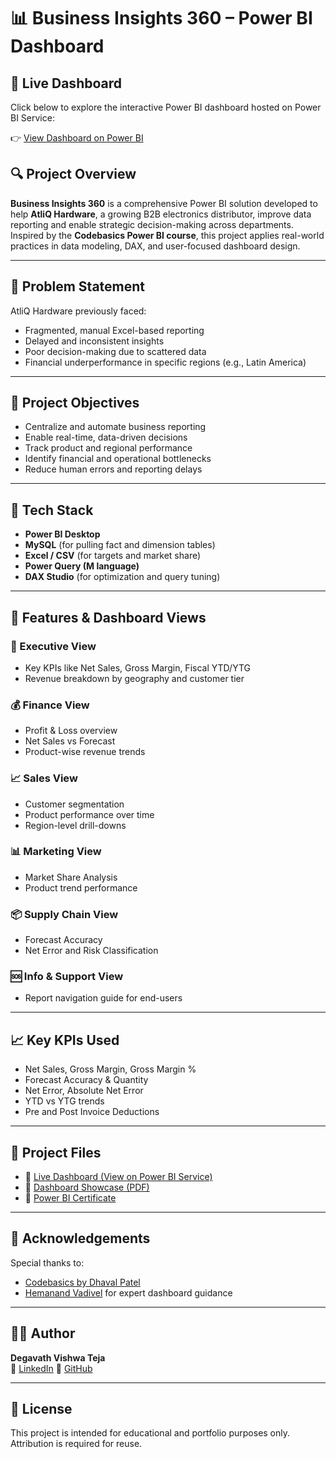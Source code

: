 # 📊 Business Insights 360 – Power BI Dashboard

## 🔗 Live Dashboard

Click below to explore the interactive Power BI dashboard hosted on Power BI Service:

👉 [View Dashboard on Power BI](https://app.powerbi.com/view?r=eyJrIjoiZmFhNGMxZTAtZjllYS00ZDBjLWI2NmItNjJlMTgyNGI5NjFkIiwidCI6ImM2ZTU0OWIzLTVmNDUtNDAzMi1hYWU5LWQ0MjQ0ZGM1YjJjNCJ9&pageName=ReportSection0e765c0061580b067c73)


## 🔍 Project Overview
**Business Insights 360** is a comprehensive Power BI solution developed to help **AtliQ Hardware**, a growing B2B electronics distributor, improve data reporting and enable strategic decision-making across departments. Inspired by the **Codebasics Power BI course**, this project applies real-world practices in data modeling, DAX, and user-focused dashboard design.

---

## 🚩 Problem Statement
AtliQ Hardware previously faced:
- Fragmented, manual Excel-based reporting
- Delayed and inconsistent insights
- Poor decision-making due to scattered data
- Financial underperformance in specific regions (e.g., Latin America)

---

## 🎯 Project Objectives
- Centralize and automate business reporting
- Enable real-time, data-driven decisions
- Track product and regional performance
- Identify financial and operational bottlenecks
- Reduce human errors and reporting delays

---

## 🧰 Tech Stack
- **Power BI Desktop**
- **MySQL** (for pulling fact and dimension tables)
- **Excel / CSV** (for targets and market share)
- **Power Query (M language)**
- **DAX Studio** (for optimization and query tuning)

---

## 📁 Features & Dashboard Views

### 🧭 Executive View
- Key KPIs like Net Sales, Gross Margin, Fiscal YTD/YTG
- Revenue breakdown by geography and customer tier

### 💰 Finance View
- Profit & Loss overview
- Net Sales vs Forecast
- Product-wise revenue trends

### 📈 Sales View
- Customer segmentation
- Product performance over time
- Region-level drill-downs

### 📊 Marketing View
- Market Share Analysis
- Product trend performance

### 📦 Supply Chain View
- Forecast Accuracy
- Net Error and Risk Classification

### 🆘 Info & Support View
- Report navigation guide for end-users

---

## 📈 Key KPIs Used
- Net Sales, Gross Margin, Gross Margin %
- Forecast Accuracy & Quantity
- Net Error, Absolute Net Error
- YTD vs YTG trends
- Pre and Post Invoice Deductions

---

## 📎 Project Files

- 🔗 [Live Dashboard (View on Power BI Service)](https://app.powerbi.com/view?r=eyJrIjoiZmFhNGMxZTAtZjllYS00ZDBjLWI2NmItNjJlMTgyNGI5NjFkIiwidCI6ImM2ZTU0OWIzLTVmNDUtNDAzMi1hYWU5LWQ0MjQ0ZGM1YjJjNCJ9&pageName=ReportSection0e765c0061580b067c73)  
- 📄 [Dashboard Showcase (PDF)](dashboard_showcase.pdf)  
- 🏅 [Power BI Certificate](power_bi_certificate.pdf)

---

## 🙌 Acknowledgements
Special thanks to:

- [Codebasics by Dhaval Patel](https://www.youtube.com/@codebasics)
- [Hemanand Vadivel](https://www.linkedin.com/in/hemanand-vadivel-29022018/) for expert dashboard guidance

---

## 👨‍💼 Author

**Degavath Vishwa Teja**  
🔗 [LinkedIn]([https://www.linkedin.com/in/your-link-here](https://www.linkedin.com/in/degavath-vishwa-teja-a847a0250/))  
🔗 [GitHub]([https://github.com/your-github-profile](https://github.com/Vishwatejadegavath))

---

## 📌 License

This project is intended for educational and portfolio purposes only. Attribution is required for reuse.
